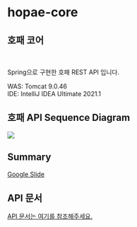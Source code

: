 # hopae-core
## 호패 코어

<br/>

Spring으로 구현한 호패 REST API 입니다.<br/>

WAS: Tomcat 9.0.46<br/>
IDE: IntelliJ IDEA Ultimate 2021.1<br/>

## 호패 API Sequence Diagram
<img src="img/.png"/>

## Summary
[Google Slide]()
<br/>

## API 문서
[API 문서는 여기를 참조해주세요.](core_api.md)
